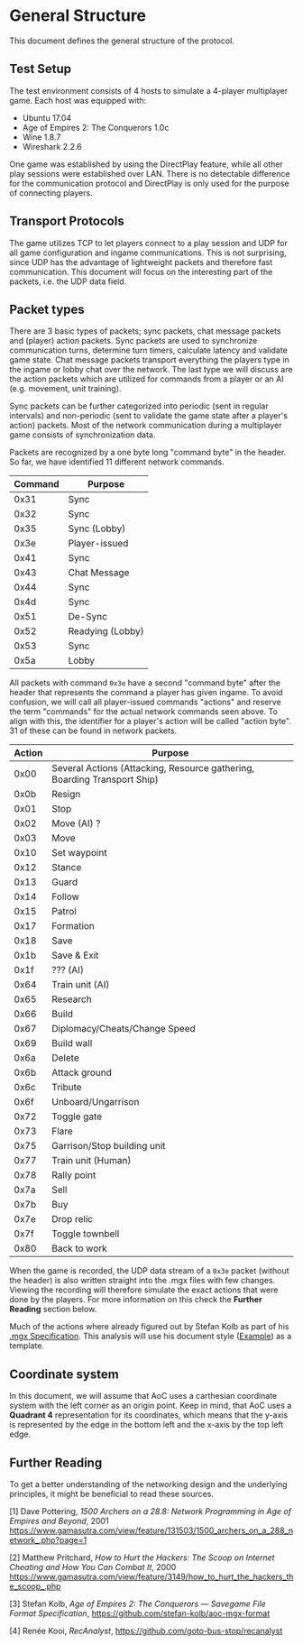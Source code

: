# General Structure

This document defines the general structure of the protocol.

## Test Setup

The test environment consists of 4 hosts to simulate a 4-player multiplayer game. Each host was equipped with:

* Ubuntu 17.04
* Age of Empires 2: The Conquerors 1.0c
* Wine 1.8.7
* Wireshark 2.2.6

One game was established by using the DirectPlay feature, while all other play sessions were established over LAN. There is no detectable difference for the communication protocol and DirectPlay is only used for the purpose of connecting players.

## Transport Protocols

The game utilizes TCP to let players connect to a play session and UDP for all game configuration and ingame communications. This is not surprising, since UDP has the advantage of lightweight packets and therefore fast communication. This document will focus on the interesting part of the packets, i.e. the UDP data field.

## Packet types

There are 3 basic types of packets; sync packets, chat message packets and (player) action packets. Sync packets are used to synchronize communication turns, determine turn timers, calculate latency and validate game state. Chat message packets transport everything the players type in the ingame or lobby chat over the network. The last type we will discuss are the action packets which are utilized for commands from a player or an AI (e.g. movement, unit training).

Sync packets can be further categorized into periodic (sent in regular intervals) and non-periodic (sent to validate the game state after a player's action) packets. Most of the network communication during a multiplayer game consists of synchronization data.

Packets are recognized by a one byte long "command byte" in the header. So far, we have identified 11 different network commands.

Command | Purpose
--------|--------------
0x31    | Sync
0x32    | Sync
0x35    | Sync (Lobby)
0x3e    | Player-issued
0x41    | Sync
0x43    | Chat Message
0x44    | Sync
0x4d    | Sync
0x51    | De-Sync
0x52    | Readying (Lobby)
0x53    | Sync
0x5a    | Lobby

All packets with command `0x3e` have a second "command byte" after the header that represents the command a player has given ingame. To avoid confusion, we will call all player-issued commands "actions" and reserve the term "commands" for the actual network commands seen above. To align with this, the identifier for a player's action will be called "action byte". 31 of these can be found in network packets.

Action | Purpose
-------|------------
0x00   | Several Actions (Attacking, Resource gathering, Boarding Transport Ship)
0x0b   | Resign
0x01   | Stop
0x02   | Move (AI) ?
0x03   | Move
0x10   | Set waypoint
0x12   | Stance
0x13   | Guard
0x14   | Follow
0x15   | Patrol
0x17   | Formation
0x18   | Save
0x1b   | Save & Exit
0x1f   | ??? (AI)
0x64   | Train unit (AI)
0x65   | Research
0x66   | Build
0x67   | Diplomacy/Cheats/Change Speed
0x69   | Build wall
0x6a   | Delete
0x6b   | Attack ground
0x6c   | Tribute
0x6f   | Unboard/Ungarrison
0x72   | Toggle gate
0x73   | Flare
0x75   | Garrison/Stop building unit
0x77   | Train unit (Human)
0x78   | Rally point
0x7a   | Sell
0x7b   | Buy
0x7e   | Drop relic
0x7f   | Toggle townbell
0x80   | Back to work

When the game is recorded, the UDP data stream of a `0x3e` packet (without the header) is also written straight into the .mgx files with few changes. Viewing the recording will therefore simulate the exact actions that were done by the players. For more information on this check the **Further Reading** section below.

Much of the actions where already figured out by Stefan Kolb as part of his [.mgx Specification](https://github.com/stefan-kolb/aoc-mgx-format). This analysis will use his document style ([Example](https://github.com/stefan-kolb/aoc-mgx-format/blob/master/spec/body/actions/03-move.md)) as a template.

## Coordinate system

In this document, we will assume that AoC uses a carthesian coordinate system with the left corner as an origin point. Keep in mind, that AoC uses a **Quadrant 4** representation for its coordinates, which means that the y-axis is represented by the edge in the bottom left and the x-axis by the top left edge.

## Further Reading

To get a better understanding of the networking design and the underlying principles, it might be beneficial to read these sources.

[1] Dave Pottering, *1500 Archers on a 28.8: Network Programming in Age of Empires and Beyond*, 2001
https://www.gamasutra.com/view/feature/131503/1500_archers_on_a_288_network_.php?page=1

[2] Matthew Pritchard, *How to Hurt the Hackers: The Scoop on Internet Cheating and How You Can Combat It*, 2000
https://www.gamasutra.com/view/feature/3149/how_to_hurt_the_hackers_the_scoop_.php

[3] Stefan Kolb, *Age of Empires 2: The Conquerors — Savegame File Format Specification*,
https://github.com/stefan-kolb/aoc-mgx-format

[4] Renée Kooi, *RecAnalyst*, https://github.com/goto-bus-stop/recanalyst
